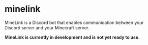 # minelink
 
MineLink is a Discord bot that enables communication between your Discord server and your Minecraft server.

**MineLink is currently in development and is not yet ready to use.**